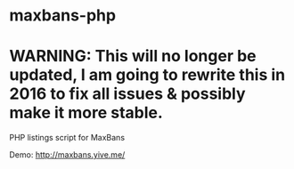 maxbans-php
===========
WARNING: This will no longer be updated, I am going to rewrite this in 2016 to fix all issues & possibly make it more stable.
===========

PHP listings script for MaxBans

Demo: http://maxbans.yive.me/
